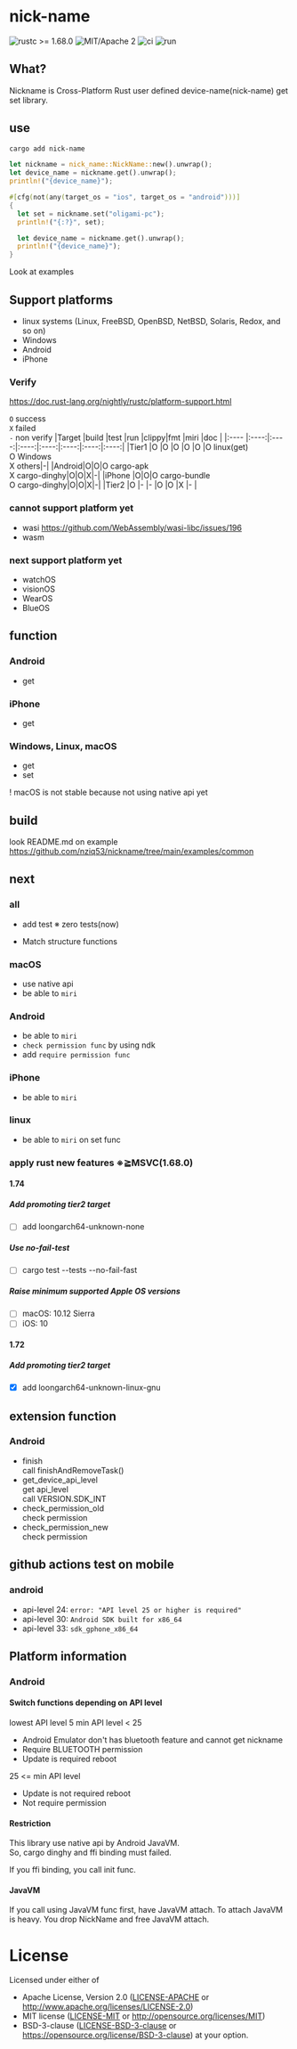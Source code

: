 # nick-name
![rustc >= 1.68.0](https://img.shields.io/badge/rustc-%3E%3D1.68.0-brightgreen)
![MIT/Apache 2](https://img.shields.io/crates/l/nick-name)
![ci](https://github.com/nziq53/nickname/actions/workflows/ci.yml/badge.svg)
![run](https://github.com/nziq53/nickname/actions/workflows/run.yml/badge.svg)

## What?
Nickname is Cross-Platform Rust user defined device-name(nick-name) get set library.

## use
```bash
cargo add nick-name
```
```Rust
let nickname = nick_name::NickName::new().unwrap();
let device_name = nickname.get().unwrap();
println!("{device_name}");

#[cfg(not(any(target_os = "ios", target_os = "android")))]
{
  let set = nickname.set("oligami-pc");
  println!("{:?}", set);

  let device_name = nickname.get().unwrap();
  println!("{device_name}");
}
```
Look at examples

## Support platforms
- linux systems
(Linux, FreeBSD, OpenBSD, NetBSD, Solaris, Redox, and so on)
- Windows
- Android
- iPhone

### Verify
https://doc.rust-lang.org/nightly/rustc/platform-support.html

`O` success<br>
`X` failed<br>
`-` non verify
|Target |build |test  |run   |clippy|fmt   |miri  |doc   |
|:----  |:----:|:----:|:----:|:----:|:----:|:----:|:----:|
|Tier1  |O     |O     |O     |O     |O     |O linux(get)<br>O Windows<br>X others|-|
|Android|O|O|O cargo-apk<br>X cargo-dinghy|O|O|X|-|
|iPhone |O|O|O cargo-bundle<br>O cargo-dinghy|O|O|X|-|
|Tier2  |O     |-     |-     |O     |O     |X     |-     |

### cannot support platform yet
- wasi
https://github.com/WebAssembly/wasi-libc/issues/196
- wasm

### next support platform yet
- watchOS
- visionOS
- WearOS
- BlueOS

## function
### Android
- get

### iPhone
- get

### Windows, Linux, macOS
- get
- set

! macOS is not stable because not using native api yet

## build
look README.md on example
https://github.com/nziq53/nickname/tree/main/examples/common

## next
### all
- add test
※ zero tests(now)

- Match structure functions

### macOS
- use native api
- be able to `miri`

### Android
- be able to `miri`
- `check permission func` by using ndk
- add `require permission func`

### iPhone
- be able to `miri`

### linux
- be able to `miri` on set func

### apply rust new features ※≧MSVC(1.68.0)
#### 1.74
##### Add promoting tier2 target
- [ ] add loongarch64-unknown-none

##### Use no-fail-test
- [ ] cargo test --tests --no-fail-fast

##### Raise minimum supported Apple OS versions
- [ ] macOS: 10.12 Sierra
- [ ] iOS: 10

#### 1.72
##### Add promoting tier2 target
- [x] add loongarch64-unknown-linux-gnu

## extension function
### Android
- finish<br>
call finishAndRemoveTask()
- get_device_api_level<br>
get api_level<br>
call VERSION.SDK_INT
- check_permission_old<br>
check permission
- check_permission_new<br>
check permission

## github actions test on mobile
### android
- api-level 24: `error: "API level 25 or higher is required"`
- api-level 30: `Android SDK built for x86_64`
- api-level 33: `sdk_gphone_x86_64`

## Platform information
### Android
#### Switch functions depending on API level
lowest API level 5
min API level < 25
- Android Emulator don't has bluetooth feature and cannot get nickname
- Require BLUETOOTH permission
- Update is required reboot

25 <= min API level
- Update is not required reboot
- Not require permission

#### Restriction
This library use native api by Android JavaVM.<br>
So, cargo dinghy and ffi binding must failed.

If you ffi binding, you call init func.

#### JavaVM
If you call using JavaVM func first, have JavaVM attach.
To attach JavaVM is heavy.
You drop NickName and free JavaVM attach.

# License
Licensed under either of
 * Apache License, Version 2.0 ([LICENSE-APACHE](LICENSE-APACHE) or http://www.apache.org/licenses/LICENSE-2.0)
 * MIT license ([LICENSE-MIT](LICENSE-MIT) or http://opensource.org/licenses/MIT)
 * BSD-3-clause ([LICENSE-BSD-3-clause](LICENSE-BSD-3-clause) or https://opensource.org/license/BSD-3-clause)
at your option.
